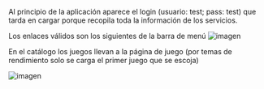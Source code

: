 Al principio de la aplicación aparece el login (usuario: test; pass: test) que tarda en cargar porque recopila toda la información de los servicios.

Los enlaces válidos son los siguientes de la barra de menú
![imagen](https://github.com/Marcos150/EStimWPF/assets/104156643/baf499f8-265a-4851-a473-773201c8aa48)

En el catálogo los juegos llevan a la página de juego (por temas de rendimiento solo se carga el primer juego que se escoja)

![imagen](https://github.com/Marcos150/EStimWPF/assets/104156643/4eaae682-a235-4a15-90ab-3946cb545923)


